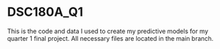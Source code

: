 # DSC180A_Q1
This is the code and data I used to create my predictive models for my quarter 1 final project. All necessary files are located in the main branch.

